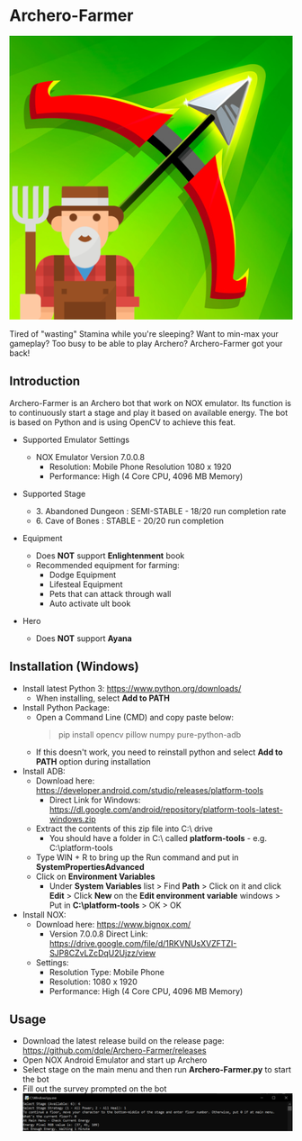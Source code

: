 # Archero-Farmer

![Archero Farmer Icon](https://github.com/dqle/Archero-Farmer/blob/master/repo_images/archero-farmer.png)

Tired of "wasting" Stamina while you're sleeping? Want to min-max your gameplay? Too busy to be able to play Archero? Archero-Farmer got your back!

## Introduction
Archero-Farmer is an Archero bot that work on NOX emulator. Its function is to continuously start a stage and play it based on available energy. The bot is based on Python and is using OpenCV to achieve this feat.

- Supported Emulator Settings
    - NOX Emulator Version 7.0.0.8 
        - Resolution: Mobile Phone Resolution 1080 x 1920
        - Performance: High (4 Core CPU, 4096 MB Memory)
  
- Supported Stage
    - 3\. Abandoned Dungeon : SEMI-STABLE - 18/20 run completion rate
    - 6\. Cave of Bones : STABLE - 20/20 run completion
  
- Equipment
    - Does **NOT** support **Enlightenment** book
    - Recommended equipment for farming:
        - Dodge Equipment
        - Lifesteal Equipment
        - Pets that can attack through wall
        - Auto activate ult book
    
- Hero
    - Does **NOT** support **Ayana**

## Installation (Windows)

- Install latest Python 3: https://www.python.org/downloads/
    - When installing, select **Add to PATH**
- Install Python Package:
    - Open a Command Line (CMD) and copy paste below:
      > pip install opencv pillow numpy pure-python-adb
    - If this doesn't work, you need to reinstall python and select **Add to PATH** option during installation
- Install ADB:
    - Download here: https://developer.android.com/studio/releases/platform-tools
        - Direct Link for Windows:  https://dl.google.com/android/repository/platform-tools-latest-windows.zip
    - Extract the contents of this zip file into C:\ drive
        - You should have a folder in C:\ called **platform-tools** - e.g. C:\platform-tools
    - Type WIN + R to bring up the Run command and put in **SystemPropertiesAdvanced**
    - Click on **Environment Variables**
        - Under **System Variables** list > Find **Path** > Click on it and click **Edit** > Click **New** on the **Edit environment variable** windows > Put in **C:\platform-tools** > OK > OK
- Install NOX:
    - Download here: https://www.bignox.com/
        - Version 7.0.0.8 Direct Link: https://drive.google.com/file/d/1RKVNUsXVZFTZI-SJP8CZvLZcDqU2Ujzz/view
    - Settings:
        - Resolution Type: Mobile Phone 
        - Resolution: 1080 x 1920
        - Performance: High (4 Core CPU, 4096 MB Memory)

## Usage

- Download the latest release build on the release page: https://github.com/dqle/Archero-Farmer/releases
- Open NOX Android Emulator and start up Archero
- Select stage on the main menu and then run **Archero-Farmer.py** to start the bot
- Fill out the survey prompted on the bot
![Survey](https://github.com/dqle/Archero-Farmer/blob/master/repo_images/program-output-1.PNG)